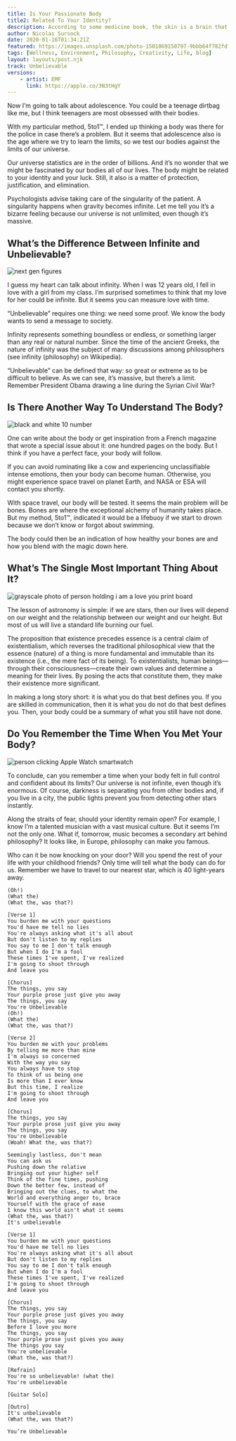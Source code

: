 ```yaml
---
title: Is Your Passionate Body 
title2: Related To Your Identity?
description: According to some medicine book, the skin is a brain that's been unveiled. Or maybe you're just giving the bottomline because people don't have time.
author: Nicolas Sursock
date: 2020-01-16T01:34:21Z
featured: https://images.unsplash.com/photo-1501869150797-9bbb64f782fd?ixlib=rb-4.0.3&ixid=MnwxMjA3fDB8MHxwaG90by1wYWdlfHx8fGVufDB8fHx8&auto=format&fit=crop
tags: [Wellness, Environment, Philosophy, Creativity, Life, blog]
layout: layouts/post.njk
track: Unbelievable
versions:
    - artist: EMF
      link: https://apple.co/3N3tHgY
---
```


Now I’m going to talk about adolescence. You could be a teenage dirtbag like me, but I think teenagers are most obsessed with their bodies.

With my particular method, 5to1™, I ended up thinking a body was there for the police in case there’s a problem. But it seems that adolescence also is the age where we try to learn the limits, so we test our bodies against the limits of our universe.

Our universe statistics are in the order of billions. And it’s no wonder that we might be fascinated by our bodies all of our lives. The body might be related to your identity and your luck. Still, it also is a matter of protection, justification, and elimination.

Psychologists advise taking care of the singularity of the patient. A singularity happens when gravity becomes infinite. Let me tell you it’s a bizarre feeling because our universe is not unlimited, even though it’s massive.

## What’s the Difference Between Infinite and Unbelievable?

<aside class="md:-mr-56 md:float-right w-full md:w-2/3 md:px-8">
  <img x-intersect.once.ratio-0="$el.src = $el.dataset.src" class="rounded-lg" alt="next gen figures" data-src="https://images.unsplash.com/photo-1608182777926-e60e408a4d1b?ixlib=rb-4.0.3&ixid=MnwxMjA3fDB8MHxwaG90by1wYWdlfHx8fGVufDB8fHx8&auto=format&fit=crop&q=80&w=800&h=600">
</aside>

I guess my heart can talk about infinity. When I was 12 years old, I fell in love with a girl from my class. I’m surprised sometimes to think that my love for her could be infinite. But it seems you can measure love with time.

“Unbelievable” requires one thing: we need some proof. We know the body wants to send a message to society.

Infinity represents something boundless or endless, or something larger than any real or natural number. Since the time of the ancient Greeks, the nature of infinity was the subject of many discussions among philosophers (see infinity (philosophy) on Wikipedia).

“Unbelievable” can be defined that way: so great or extreme as to be difficult to believe. As we can see, it’s massive, but there’s a limit. Remember President Obama drawing a line during the Syrian Civil War?

## Is There Another Way To Understand The Body?

<aside class="md:-ml-56 md:float-left w-full md:w-2/3 md:px-8">
  <img x-intersect.once.ratio-0="$el.src = $el.dataset.src" class="rounded-lg" alt="black and white 10 number" data-src="https://images.unsplash.com/photo-1630995020982-3cde9415b0e1?ixlib=rb-4.0.3&ixid=MnwxMjA3fDB8MHxwaG90by1wYWdlfHx8fGVufDB8fHx8&auto=format&fit=crop&q=80&w=800&h=600">
</aside>

One can write about the body or get inspiration from a French magazine that wrote a special issue about it: one hundred pages on the body. But I think if you have a perfect face, your body will follow.

If you can avoid ruminating like a cow and experiencing unclassifiable intense emotions, then your body can become human. Otherwise, you might experience space travel on planet Earth, and NASA or ESA will contact you shortly.

With space travel, our body will be tested. It seems the main problem will be bones. Bones are where the exceptional alchemy of humanity takes place. But my method, 5to1™, indicated it would be a lifebuoy if we start to drown because we don’t know or forgot about swimming.

The body could then be an indication of how healthy your bones are and how you blend with the magic down here.

## What’s The Single Most Important Thing About It?

<aside class="md:-mr-56 md:float-right w-full md:w-2/3 md:px-8">
  <img x-intersect.once.ratio-0="$el.src = $el.dataset.src" class="rounded-lg" alt="grayscale photo of person holding i am a love you print board" data-src="https://images.unsplash.com/photo-1598939784908-a3e730a802e3?ixlib=rb-4.0.3&ixid=MnwxMjA3fDB8MHxwaG90by1wYWdlfHx8fGVufDB8fHx8&auto=format&fit=crop&q=80&w=800&h=600">
</aside>

The lesson of astronomy is simple: if we are stars, then our lives will depend on our weight and the relationship between our weight and our height. But most of us will live a standard life burning our fuel.

The proposition that existence precedes essence is a central claim of existentialism, which reverses the traditional philosophical view that the essence (nature) of a thing is more fundamental and immutable than its existence (i.e., the mere fact of its being). To existentialists, human beings—through their consciousness—create their own values and determine a meaning for their lives. By posing the acts that constitute them, they make their existence more significant.

In making a long story short: it is what you do that best defines you. If you are skilled in communication, then it is what you do not do that best defines you. Then, your body could be a summary of what you still have not done.

## Do You Remember the Time When You Met Your Body?

<aside class="md:-ml-56 md:float-left w-full md:w-2/3 md:px-8">
  <img x-intersect.once.ratio-0="$el.src = $el.dataset.src" class="rounded-lg" alt="person clicking Apple Watch smartwatch" data-src="https://images.unsplash.com/photo-1434494878577-86c23bcb06b9?ixlib=rb-4.0.3&ixid=MnwxMjA3fDB8MHxwaG90by1wYWdlfHx8fGVufDB8fHx8&auto=format&fit=crop&q=80&w=800&h=600">
</aside>

To conclude, can you remember a time when your body felt in full control and confident about its limits? Our universe is not infinite, even though it’s enormous. Of course, darkness is separating you from other bodies and, if you live in a city, the public lights prevent you from detecting other stars instantly.

Along the straits of fear, should your identity remain open? For example, I know I’m a talented musician with a vast musical culture. But it seems I’m not the only one. What if, tomorrow, music becomes a secondary art behind philosophy? It looks like, in Europe, philosophy can make you famous.

Who can it be now knocking on your door? Will you spend the rest of your life with your childhood friends? Only time will tell what the body can do for us. Remember we have to travel to our nearest star, which is 40 light-years away.

```
(Oh!)
(What the)
(What the, was that?)

[Verse 1]
You burden me with your questions
You'd have me tell no lies
You're always asking what it's all about
But don't listen to my replies
You say to me I don't talk enough
But when I do I'm a fool
These times I've spent, I've realized
I'm going to shoot through
And leave you

[Chorus]
The things, you say
Your purple prose just give you away
The things, you say
You're Unbelievable
(Oh!)
(What the)
(What the, was that?)

[Verse 2]
You burden me with your problems
By telling me more than mine
I'm always so concerned
With the way you say
You always have to stop
To think of us being one
Is more than I ever know
But this time, I realize
I'm going to shoot through
And leave you

[Chorus]
The things, you say
Your purple prose just give you away
The things, you say
You're Unbelievable
(Woah! What the, was that?)

Seemingly lastless, don't mean
You can ask us
Pushing down the relative
Bringing out your higher self
Think of the fine times, pushing
Down the better few, instead of
Bringing out the clues, to what the
World and everything anger to, brace
Yourself with the grace of ease
I know this world ain't what it seems
(What the, was that?)
It's unbelievable

[Verse 1]
You burden me with your questions
You'd have me tell no lies
You're always asking what it's all about
But don't listen to my replies
You say to me I don't talk enough
But when I do I'm a fool
These times I've spent, I've realized
I'm going to shoot through
And leave you

[Chorus]
The things, you say
Your purple prose just gives you away
The things, you say
Before I love you more
The things, you say
Your purple prose just gives you away
The things you say
You're unbelievable
(What the, was that?)

[Refrain]
You're so unbelievable! (what the)
You're unbelievable

[Guitar Solo]

[Outro]
It's unbelievable
(What the, was that?)

You’re Unbelievable
```
